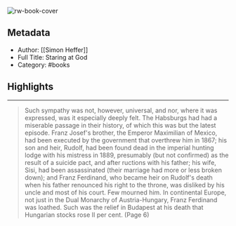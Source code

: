 ![rw-book-cover](https://m.media-amazon.com/images/I/81zKGXAHo0L._SY160.jpg)

## Metadata
- Author: [[Simon Heffer]]
- Full Title: Staring at God
- Category: #books

## Highlights
***

> Such sympathy was not, however, universal, and nor, where it was expressed, was it especially deeply felt. The Habsburgs had had a miserable passage in their history, of which this was but the latest episode. Franz Josef's brother, the Emperor Maximilian of Mexico, had been executed by the government that overthrew him in 1867; his son and heir, Rudolf, had been found dead in the imperial hunting lodge with his mistress in 1889, presumably (but not confirmed) as the result of a suicide pact, and after ructions with his father; his wife, Sisi, had been assassinated (their marriage had more or less broken down); and Franz Ferdinand, who became heir on Rudolf's death when his father renounced his right to the throne, was disliked by his uncle and most of his court. Few mourned him. In continental Europe, not just in the Dual Monarchy of Austria-Hungary, Franz Ferdinand was loathed. Such was the relief in Budapest at his death that Hungarian stocks rose II per cent. (Page 6)

